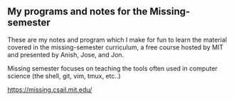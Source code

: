 ## My programs and notes for the Missing-semester

These are my notes and program which I make for fun to learn the material covered in the missing-semester curriculum, a free course hosted by MIT and presented by Anish, Jose, and Jon.

Missing semester focuses on teaching the tools often used in computer science (the shell, git, vim, tmux, etc..)

https://missing.csail.mit.edu/
